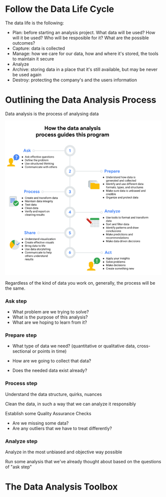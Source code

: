 # Follow the Data Life Cycle

The data life is the following:

* Plan: before starting an analysis project. What data will be used? How will it be used? Who will be resposible for it? What are the possible outcomes?
* Capture: data is collected
* Manage: how we care for our data, how and where it's stored, the tools to maintain it secure
* Analyze
* Archive: storing data in a place that it's still available, but may be never be used again
* Destroy: protecting the company's and the users information


# Outlining the Data Analysis Process

Data analysis is the process of analysing data

![The data analysis steps](/Data%20Analytics/assets/data-analysis-steps.png)

Regardless of the kind of data you work on, generally, the process will be the same.

### Ask step

* What problem are we trying to solve?
* What is the purpose of this analysis?
* What are we hoping to learn from it?

### Prepare step

* What type of data we need? (quantitative or qualitative data, cross-sectional or points in time)

* How are we going to collect that data?

* Does the needed data exist already?

### Process step

Understand the data structure, quirks, nuances

Clean the data, in such a way that we can analyze it responsibly

Establish some Quality Assurance Checks

* Are we missing some data?
* Are any outliers that we have to treat differently?


### Analyze step

Analyze in the most unbiased and objective way possible

Run some analysis that we've already thought about based on the questions of "ask step"


# The Data Analysis Toolbox